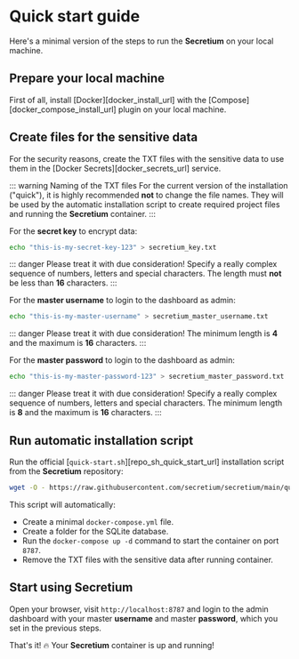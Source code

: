 # Quick start guide

Here's a minimal version of the steps to run the **Secretium** on your local machine.

<!--@include: ../parts/block_cant-find-answer.md-->

## Prepare your local machine

First of all, install [Docker][docker_install_url] with the [Compose][docker_compose_install_url] plugin on your local machine.

## Create files for the sensitive data

For the security reasons, create the TXT files with the sensitive data to use them in the [Docker Secrets][docker_secrets_url] service.

::: warning Naming of the TXT files
For the current version of the installation ("quick"), it is highly recommended **not** to change the file names. They will be used by the automatic installation script to create required project files and running the **Secretium** container.
:::

For the **secret key** to encrypt data:

``` bash
echo "this-is-my-secret-key-123" > secretium_key.txt
```

::: danger
Please treat it with due consideration! Specify a really complex sequence of numbers, letters and special characters. The length must **not** be less than **16** characters.
:::

For the **master username** to login to the dashboard as admin:

``` bash
echo "this-is-my-master-username" > secretium_master_username.txt
```

::: danger
Please treat it with due consideration! The minimum length is **4** and the maximum is **16** characters.
:::

For the **master password** to login to the dashboard as admin:

``` bash
echo "this-is-my-master-password-123" > secretium_master_password.txt
```

::: danger
Please treat it with due consideration! Specify a really complex sequence of numbers, letters and special characters. The minimum length is **8** and the maximum is **16** characters.
:::

## Run automatic installation script

Run the official [`quick-start.sh`][repo_sh_quick_start_url] installation script from the **Secretium** repository:

``` bash
wget -O - https://raw.githubusercontent.com/secretium/secretium/main/quick-start.sh | bash
```

This script will automatically:

- Create a minimal `docker-compose.yml` file.
- Create a folder for the SQLite database.
- Run the `docker-compose up -d` command to start the container on port `8787`.
- Remove the TXT files with the sensitive data after running container.

## Start using Secretium

Open your browser, visit `http://localhost:8787` and login to the admin dashboard with your master **username** and master **password**, which you set in the previous steps.

That's it! :fire: Your **Secretium** container is up and running!

<!--@include: ../parts/links.md-->